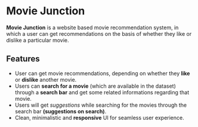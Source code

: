
# Movie Junction

**Movie Junction** is a website based movie recommendation system, in which a user can get recommendations on the basis of whether they like or dislike a particular movie.


## Features

- User can get movie recommendations, depending on whether they **like** or **dislike** another movie. 
- Users can **search for a movie** (which are available in the dataset) through a **search bar** and get some related informations regarding that movie.
- Users will get *suggestions* while searching for the movies through the search bar **(suggestions on search)**.  
- Clean, minimalistic and **responsive** UI for seamless user experience. 

